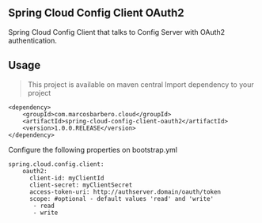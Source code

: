 Spring Cloud Config Client OAuth2
---
Spring Cloud Config Client that talks to Config Server with OAuth2 authentication.

Usage
---
>This project is available on maven central
Import dependency to your project

```
<dependency>
    <groupId>com.marcosbarbero.cloud</groupId>
    <artifactId>spring-cloud-config-client-oauth2</artifactId>
    <version>1.0.0.RELEASE</version>
</dependency>
```

Configure the following properties on bootstrap.yml

```
spring.cloud.config.client:  
    oauth2:
      client-id: myClientId
      client-secret: myClientSecret
      access-token-uri: http://authserver.domain/oauth/token
      scope: #optional - default values 'read' and 'write'
       - read
       - write
```
